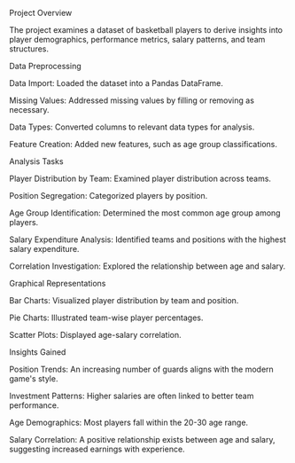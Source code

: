 Project Overview

The project examines a dataset of basketball players to derive insights into player demographics, performance metrics, salary patterns, and team structures.

Data Preprocessing


Data Import: Loaded the dataset into a Pandas DataFrame.

Missing Values: Addressed missing values by filling or removing as necessary.

Data Types: Converted columns to relevant data types for analysis.

Feature Creation: Added new features, such as age group classifications.

Analysis Tasks

Player Distribution by Team: Examined player distribution across teams.

Position Segregation: Categorized players by position.

Age Group Identification: Determined the most common age group among players.

Salary Expenditure Analysis: Identified teams and positions with the highest salary expenditure.

Correlation Investigation: Explored the relationship between age and salary.

Graphical Representations

Bar Charts: Visualized player distribution by team and position.

Pie Charts: Illustrated team-wise player percentages.

Scatter Plots: Displayed age-salary correlation.

Insights Gained

Position Trends: An increasing number of guards aligns with the modern game's style.

Investment Patterns: Higher salaries are often linked to better team performance.

Age Demographics: Most players fall within the 20-30 age range.

Salary Correlation: A positive relationship exists between age and salary, suggesting increased earnings with experience.
